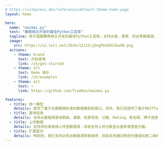 ```yaml
---
# https://vitepress.dev/reference/default-theme-home-page
layout: home

hero:
  name: "maimai.py"
  text: "舞萌相关开发的最佳Python工具库"
  tagline: 用于国服舞萌相关开发的最佳Python工具库。支持水鱼、落雪、机台等数据源。支持曲目、玩家、分数、牌子等各类信息的查询。
  image:
    src: https://s2.loli.net/2024/12/23/jOngPm1bECdSw5N.png
  actions:
    - theme: brand
      text: 开始使用
      link: /zh/get-started
    - theme: alt
      text: Demo 演示
      link: /zh/examples
    - theme: alt
      text: ⭐
      link: https://github.com/TrueRou/maimai.py

features:
  - title: 统一模型
    details: 提供了基于日服舞萌标准的数据模型和接口。另外，我们还提供了基于RESTful范式的客户端，您可以使用任何语言来调用。
  - title: 查询信息
    details: 支持从数据源查询歌曲、谱面、玩家信息、分数、Rating、姓名框、牌子进度、旅行区域、收藏品。
  - title: 上传数据
    details: 支持将玩家成绩上传至数据源：目前支持上传分数至水鱼和落雪查分器。
  - title: 扩展查分
    details: 特别的，我们支持从机台数据源获取成绩：目前支持通过微信代理或玩家二维码来查询成绩。
---
```


